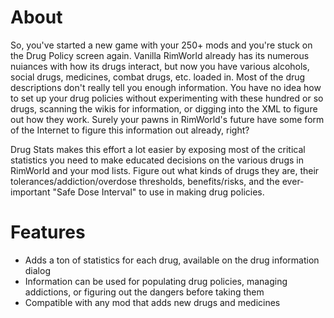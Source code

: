 # About

So, you've started a new game with your 250+ mods and you're stuck on the Drug Policy screen again.  Vanilla RimWorld already has its numerous nuiances with how its drugs interact, but now you have various alcohols, social drugs, medicines, combat drugs, etc. loaded in.  Most of the drug descriptions don't really tell you enough information.  You have no idea how to set up your drug policies without experimenting with these hundred or so drugs, scanning the wikis for information, or digging into the XML to figure out how they work.  Surely your pawns in RimWorld's future have some form of the Internet to figure this information out already, right?

Drug Stats makes this effort a lot easier by exposing most of the critical statistics you need to make educated decisions on the various drugs in RimWorld and your mod lists.  Figure out what kinds of drugs they are, their tolerances/addiction/overdose thresholds, benefits/risks, and the ever-important "Safe Dose Interval" to use in making drug policies.

# Features

* Adds a ton of statistics for each drug, available on the drug information dialog
* Information can be used for populating drug policies, managing addictions, or figuring out the dangers before taking them
* Compatible with any mod that adds new drugs and medicines

